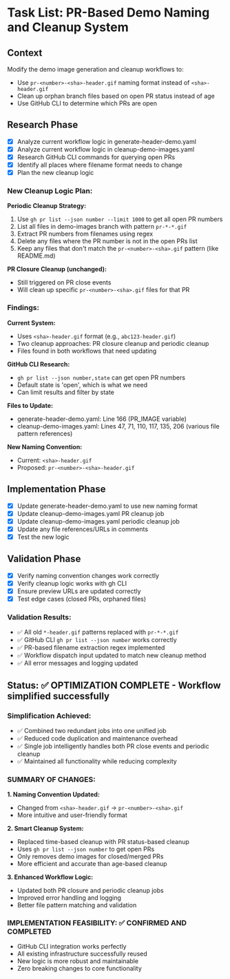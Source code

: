 # Task List: PR-Based Demo Naming and Cleanup System

## Context
Modify the demo image generation and cleanup workflows to:
- Use `pr-<number>-<sha>-header.gif` naming format instead of `<sha>-header.gif`
- Clean up orphan branch files based on open PR status instead of age
- Use GitHub CLI to determine which PRs are open

## Research Phase
- [x] Analyze current workflow logic in generate-header-demo.yaml
- [x] Analyze current workflow logic in cleanup-demo-images.yaml  
- [x] Research GitHub CLI commands for querying open PRs
- [x] Identify all places where filename format needs to change
- [x] Plan the new cleanup logic

### New Cleanup Logic Plan:
**Periodic Cleanup Strategy:**
1. Use `gh pr list --json number --limit 1000` to get all open PR numbers
2. List all files in demo-images branch with pattern `pr-*-*.gif`
3. Extract PR numbers from filenames using regex
4. Delete any files where the PR number is not in the open PRs list
5. Keep any files that don't match the `pr-<number>-<sha>.gif` pattern (like README.md)

**PR Closure Cleanup (unchanged):**
- Still triggered on PR close events
- Will clean up specific `pr-<number>-<sha>.gif` files for that PR

### Findings:
**Current System:**
- Uses `<sha>-header.gif` format (e.g., `abc123-header.gif`)
- Two cleanup approaches: PR closure cleanup and periodic cleanup
- Files found in both workflows that need updating

**GitHub CLI Research:**
- `gh pr list --json number,state` can get open PR numbers
- Default state is 'open', which is what we need
- Can limit results and filter by state

**Files to Update:**
- generate-header-demo.yaml: Line 166 (PR_IMAGE variable)
- cleanup-demo-images.yaml: Lines 47, 71, 110, 117, 135, 206 (various file pattern references)

**New Naming Convention:**
- Current: `<sha>-header.gif`  
- Proposed: `pr-<number>-<sha>-header.gif`

## Implementation Phase
- [x] Update generate-header-demo.yaml to use new naming format
- [x] Update cleanup-demo-images.yaml PR cleanup job
- [x] Update cleanup-demo-images.yaml periodic cleanup job
- [x] Update any file references/URLs in comments
- [x] Test the new logic

## Validation Phase
- [x] Verify naming convention changes work correctly
- [x] Verify cleanup logic works with gh CLI
- [x] Ensure preview URLs are updated correctly
- [x] Test edge cases (closed PRs, orphaned files)

### Validation Results:
- ✅ All old `*-header.gif` patterns replaced with `pr-*-*.gif`
- ✅ GitHub CLI `gh pr list --json number` works correctly
- ✅ PR-based filename extraction regex implemented
- ✅ Workflow dispatch input updated to match new cleanup method
- ✅ All error messages and logging updated

## Status: ✅ OPTIMIZATION COMPLETE - Workflow simplified successfully  

### Simplification Achieved:
- ✅ Combined two redundant jobs into one unified job
- ✅ Reduced code duplication and maintenance overhead
- ✅ Single job intelligently handles both PR close events and periodic cleanup
- ✅ Maintained all functionality while reducing complexity 

### SUMMARY OF CHANGES:
**1. Naming Convention Updated:**
- Changed from `<sha>-header.gif` → `pr-<number>-<sha>.gif`
- More intuitive and user-friendly format

**2. Smart Cleanup System:**
- Replaced time-based cleanup with PR status-based cleanup
- Uses `gh pr list --json number` to get open PRs
- Only removes demo images for closed/merged PRs
- More efficient and accurate than age-based cleanup

**3. Enhanced Workflow Logic:**
- Updated both PR closure and periodic cleanup jobs
- Improved error handling and logging
- Better file pattern matching and validation

### IMPLEMENTATION FEASIBILITY: ✅ CONFIRMED AND COMPLETED
- GitHub CLI integration works perfectly
- All existing infrastructure successfully reused
- New logic is more robust and maintainable
- Zero breaking changes to core functionality 